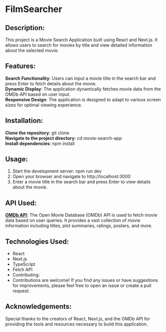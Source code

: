 # FilmSearcher
## Description:
This project is a Movie Search Application built using React and Next.js. It allows users to search for movies by title and view detailed information about the selected movie.

## Features:

**Search Functionality**: Users can input a movie title in the search bar and press Enter to fetch details about the movie.  
**Dynamic Display**: The application dynamically fetches movie data from the OMDb API based on user input.  
**Responsive Design**: The application is designed to adapt to various screen sizes for optimal viewing experience.  

## Installation:

**Clone the repository**: git clone <repository-url>    
**Navigate to the project directory**: cd movie-search-app  
**Install dependencies**: npm install  

## Usage:

1) Start the development server: npm run dev
2) Open your browser and navigate to http://localhost:3000
3) Enter a movie title in the search bar and press Enter to view details about the movie.

## API Used:

**[OMDb API](https://www.omdbapi.com/)**: The Open Movie Database (OMDb) API is used to fetch movie data based on user queries. It provides a vast collection of movie information including titles, plot summaries, ratings, posters, and more.

## Technologies Used:

- React
- Next.js
- TypeScript
- Fetch API
- Contributing:
- Contributions are welcome! If you find any issues or have suggestions for improvements, please feel free to open an issue or create a pull request.

## Acknowledgements:
Special thanks to the creators of React, Next.js, and the OMDb API for providing the tools and resources necessary to build this application.
